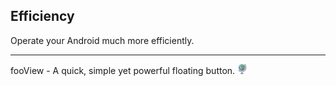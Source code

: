 ## Efficiency

Operate your Android much more efficiently.

---

fooView - A quick, simple yet powerful floating button.  ![](../assets/earth-globe.png)
